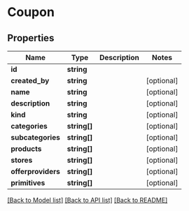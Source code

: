 # Coupon

## Properties
Name | Type | Description | Notes
------------ | ------------- | ------------- | -------------
**id** | **string** |  | 
**created_by** | **string** |  | [optional] 
**name** | **string** |  | [optional] 
**description** | **string** |  | [optional] 
**kind** | **string** |  | [optional] 
**categories** | **string[]** |  | [optional] 
**subcategories** | **string[]** |  | [optional] 
**products** | **string[]** |  | [optional] 
**stores** | **string[]** |  | [optional] 
**offerproviders** | **string[]** |  | [optional] 
**primitives** | **string[]** |  | [optional] 

[[Back to Model list]](../README.md#documentation-for-models) [[Back to API list]](../README.md#documentation-for-api-endpoints) [[Back to README]](../README.md)



